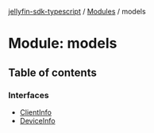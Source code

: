 [jellyfin-sdk-typescript](../README.md) / [Modules](../modules.md) / models

# Module: models

## Table of contents

### Interfaces

- [ClientInfo](../interfaces/models.ClientInfo.md)
- [DeviceInfo](../interfaces/models.DeviceInfo.md)
